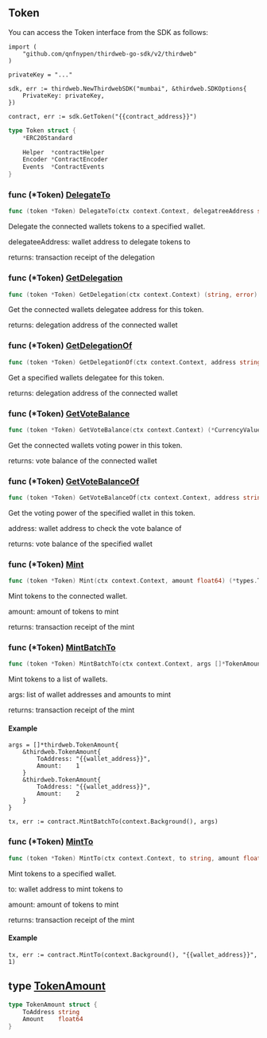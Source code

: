 
## Token

You can access the Token interface from the SDK as follows:

```
import (
	"github.com/qnfnypen/thirdweb-go-sdk/v2/thirdweb"
)

privateKey = "..."

sdk, err := thirdweb.NewThirdwebSDK("mumbai", &thirdweb.SDKOptions{
	PrivateKey: privateKey,
})

contract, err := sdk.GetToken("{{contract_address}}")
```

```go
type Token struct {
    *ERC20Standard

    Helper  *contractHelper
    Encoder *ContractEncoder
    Events  *ContractEvents
}
```

### func \(\*Token\) [DelegateTo](<https://github.com/qnfnypen/thirdweb-go-sdk/blob/main/thirdweb/token.go#L159>)

```go
func (token *Token) DelegateTo(ctx context.Context, delegatreeAddress string) (*types.Transaction, error)
```

Delegate the connected wallets tokens to a specified wallet.

delegateeAddress: wallet address to delegate tokens to

returns: transaction receipt of the delegation

### func \(\*Token\) [GetDelegation](<https://github.com/qnfnypen/thirdweb-go-sdk/blob/main/thirdweb/token.go#L90>)

```go
func (token *Token) GetDelegation(ctx context.Context) (string, error)
```

Get the connected wallets delegatee address for this token.

returns: delegation address of the connected wallet

### func \(\*Token\) [GetDelegationOf](<https://github.com/qnfnypen/thirdweb-go-sdk/blob/main/thirdweb/token.go#L97>)

```go
func (token *Token) GetDelegationOf(ctx context.Context, address string) (string, error)
```

Get a specified wallets delegatee for this token.

returns: delegation address of the connected wallet

### func \(\*Token\) [GetVoteBalance](<https://github.com/qnfnypen/thirdweb-go-sdk/blob/main/thirdweb/token.go#L69>)

```go
func (token *Token) GetVoteBalance(ctx context.Context) (*CurrencyValue, error)
```

Get the connected wallets voting power in this token.

returns: vote balance of the connected wallet

### func \(\*Token\) [GetVoteBalanceOf](<https://github.com/qnfnypen/thirdweb-go-sdk/blob/main/thirdweb/token.go#L78>)

```go
func (token *Token) GetVoteBalanceOf(ctx context.Context, address string) (*CurrencyValue, error)
```

Get the voting power of the specified wallet in this token.

address: wallet address to check the vote balance of

returns: vote balance of the specified wallet

### func \(\*Token\) [Mint](<https://github.com/qnfnypen/thirdweb-go-sdk/blob/main/thirdweb/token.go#L111>)

```go
func (token *Token) Mint(ctx context.Context, amount float64) (*types.Transaction, error)
```

Mint tokens to the connected wallet.

amount: amount of tokens to mint

returns: transaction receipt of the mint

### func \(\*Token\) [MintBatchTo](<https://github.com/qnfnypen/thirdweb-go-sdk/blob/main/thirdweb/token.go#L150>)

```go
func (token *Token) MintBatchTo(ctx context.Context, args []*TokenAmount) (*types.Transaction, error)
```

Mint tokens to a list of wallets.

args: list of wallet addresses and amounts to mint

returns: transaction receipt of the mint

#### Example

```
args = []*thirdweb.TokenAmount{
	&thirdweb.TokenAmount{
		ToAddress: "{{wallet_address}}",
		Amount:    1
	}
	&thirdweb.TokenAmount{
		ToAddress: "{{wallet_address}}",
		Amount:    2
	}
}

tx, err := contract.MintBatchTo(context.Background(), args)
```

### func \(\*Token\) [MintTo](<https://github.com/qnfnypen/thirdweb-go-sdk/blob/main/thirdweb/token.go#L126>)

```go
func (token *Token) MintTo(ctx context.Context, to string, amount float64) (*types.Transaction, error)
```

Mint tokens to a specified wallet.

to: wallet address to mint tokens to

amount: amount of tokens to mint

returns: transaction receipt of the mint

#### Example

```
tx, err := contract.MintTo(context.Background(), "{{wallet_address}}", 1)
```

## type [TokenAmount](<https://github.com/qnfnypen/thirdweb-go-sdk/blob/main/thirdweb/types.go#L105-L108>)

```go
type TokenAmount struct {
    ToAddress string
    Amount    float64
}
```
